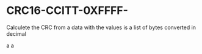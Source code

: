 # CRC16-CCITT-0XFFFF-
Calculete the CRC from a data with the values is a list of bytes converted in decimal


a
a
